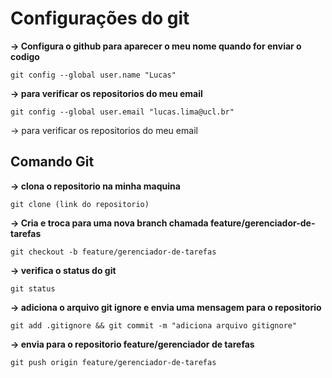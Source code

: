 # Configurações do git

**-> Configura o github para aparecer o meu nome quando for enviar o codigo**
```shell
git config --global user.name "Lucas"
```
**-> para verificar os repositorios do meu email**
```shell
git config --global user.email "lucas.lima@ucl.br" 
```
-> para verificar os repositorios do meu email


## Comando Git

**-> clona o repositorio na minha maquina**
```shell
git clone (link do repositorio) 
```

**-> Cria e troca para uma nova branch chamada feature/gerenciador-de-tarefas**
```shell
git checkout -b feature/gerenciador-de-tarefas
```
**-> verifica o status do git**
```shell
git status 
```
**-> adiciona o arquivo git ignore e envia uma mensagem para o repositorio**
```shell
git add .gitignore && git commit -m "adiciona arquivo gitignore" 
```
**-> envia para o repositorio feature/gerenciador de tarefas**
```shell
git push origin feature/gerenciador-de-tarefas
```